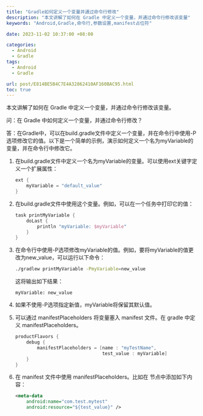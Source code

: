 ```yaml
---
title: "Gradle如何定义一个变量并通过命令行修改"
description: "本文讲解了如何在 Gradle 中定义一个变量，并通过命令行修改该变量"
keywords: "Android,Gradle,命令行,参数设置,manifest占位符"

date: 2023-11-02 10:37:00 +08:00

categories:
  - Android
  - Gradle
tags:
  - Android
  - Gradle

url: post/E814BE5B4C7E4A32862410AF160BAC95.html
toc: true
---
```


本文讲解了如何在 Gradle 中定义一个变量，并通过命令行修改该变量。

<!--More-->

问：在 Gradle 中如何定义一个变量，并通过命令行修改？

答：在Gradle中，可以在build.gradle文件中定义一个变量，并在命令行中使用-P选项修改它的值。以下是一个简单的示例，演示如何定义一个名为myVariable的变量，并在命令行中修改它。

1. 在build.gradle文件中定义一个名为myVariable的变量。可以使用ext关键字定义一个扩展属性：

    ```groovy
    ext {
        myVariable = "default_value"
    }
    ```

2. 在build.gradle文件中使用这个变量。例如，可以在一个任务中打印它的值：

    ```groovy
    task printMyVariable {
        doLast {
            println "myVariable: $myVariable"
        }
    }
    ```

3. 在命令行中使用-P选项修改myVariable的值。例如，要将myVariable的值更改为new_value，可以运行以下命令：

    ```bash
    ./gradlew printMyVariable -PmyVariable=new_value
    ```

    这将输出如下结果：

    ```
    myVariable: new_value
    ```

4. 如果不使用-P选项指定新值，myVariable将保留其默认值。

5. 可以通过 manifestPlaceholders 将变量塞入 manifest 文件。在 gradle 中定义 manifestPlaceholders。

   ```groovy
   productFlavors {
       debug {
           manifestPlaceholders = [name : "myTestName",
                                   test_value : myVariable]
       }
   }
   ```

6. 在 manifest 文件中使用 manifestPlaceholders。比如在 <application> 节点中添加如下内容：

   ```xml
   <meta-data
       android:name="com.test.mytest"
       android:resource="${test_value}" />
   ```